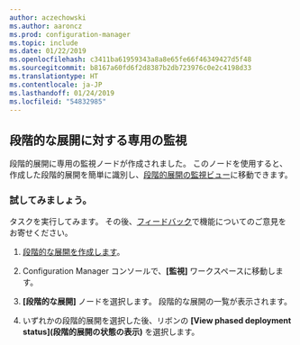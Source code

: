 ```yaml
---
author: aczechowski
ms.author: aaroncz
ms.prod: configuration-manager
ms.topic: include
ms.date: 01/22/2019
ms.openlocfilehash: c3411ba61959343a8a8e65fe66f46349427d5f48
ms.sourcegitcommit: b8167a60fd6f2d8387b2db723976c0e2c4198d33
ms.translationtype: HT
ms.contentlocale: ja-JP
ms.lasthandoff: 01/24/2019
ms.locfileid: "54832985"
---
```

## <a name="bkmk_pod"></a> 段階的な展開に対する専用の監視
<!--3555949-->

段階的展開に専用の監視ノードが作成されました。 このノードを使用すると、作成した段階的展開を簡単に識別し、[段階的展開の監視ビュー](/sccm/osd/deploy-use/manage-monitor-phased-deployments#bkmk_monitor)に移動できます。


### <a name="try-it-out"></a>試してみましょう。

タスクを実行してみます。 その後、[フィードバック](/sccm/core/understand/find-help#product-feedback)で機能についてのご意見をお寄せください。

1. [段階的な展開を作成します](/sccm/osd/deploy-use/create-phased-deployment-for-task-sequence)。  

2. Configuration Manager コンソールで、**[監視]** ワークスペースに移動します。  

3. **[段階的な展開]** ノードを選択します。 段階的な展開の一覧が表示されます。  

4. いずれかの段階的展開を選択した後、リボンの **[View phased deployment status]\(段階的展開の状態の表示\)** を選択します。 

